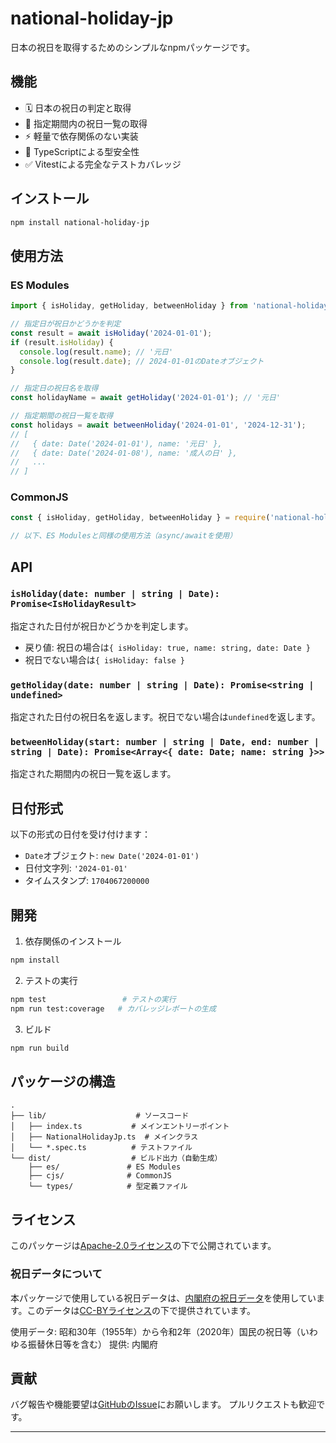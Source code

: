 # national-holiday-jp

日本の祝日を取得するためのシンプルなnpmパッケージです。

## 機能

- 🗓 日本の祝日の判定と取得
- 📅 指定期間内の祝日一覧の取得
- ⚡️ 軽量で依存関係のない実装
- 🎯 TypeScriptによる型安全性
- ✅ Vitestによる完全なテストカバレッジ

## インストール

```bash
npm install national-holiday-jp
```

## 使用方法

### ES Modules

```typescript
import { isHoliday, getHoliday, betweenHoliday } from 'national-holiday-jp';

// 指定日が祝日かどうかを判定
const result = await isHoliday('2024-01-01');
if (result.isHoliday) {
  console.log(result.name); // '元日'
  console.log(result.date); // 2024-01-01のDateオブジェクト
}

// 指定日の祝日名を取得
const holidayName = await getHoliday('2024-01-01'); // '元日'

// 指定期間の祝日一覧を取得
const holidays = await betweenHoliday('2024-01-01', '2024-12-31');
// [
//   { date: Date('2024-01-01'), name: '元日' },
//   { date: Date('2024-01-08'), name: '成人の日' },
//   ...
// ]
```

### CommonJS

```javascript
const { isHoliday, getHoliday, betweenHoliday } = require('national-holiday-jp');

// 以下、ES Modulesと同様の使用方法（async/awaitを使用）
```

## API

### `isHoliday(date: number | string | Date): Promise<IsHolidayResult>`

指定された日付が祝日かどうかを判定します。

- 戻り値: 祝日の場合は`{ isHoliday: true, name: string, date: Date }`
- 祝日でない場合は`{ isHoliday: false }`

### `getHoliday(date: number | string | Date): Promise<string | undefined>`

指定された日付の祝日名を返します。祝日でない場合は`undefined`を返します。

### `betweenHoliday(start: number | string | Date, end: number | string | Date): Promise<Array<{ date: Date; name: string }>>`

指定された期間内の祝日一覧を返します。

## 日付形式

以下の形式の日付を受け付けます：

- `Date`オブジェクト: `new Date('2024-01-01')`
- 日付文字列: `'2024-01-01'`
- タイムスタンプ: `1704067200000`

## 開発

1. 依存関係のインストール

```bash
npm install
```

2. テストの実行

```bash
npm test                 # テストの実行
npm run test:coverage   # カバレッジレポートの生成
```

3. ビルド

```bash
npm run build
```

## パッケージの構造

```
.
├── lib/                    # ソースコード
│   ├── index.ts           # メインエントリーポイント
│   ├── NationalHolidayJp.ts  # メインクラス
│   └── *.spec.ts          # テストファイル
└── dist/                  # ビルド出力（自動生成）
    ├── es/               # ES Modules
    ├── cjs/              # CommonJS
    └── types/            # 型定義ファイル
```

## ライセンス

このパッケージは[Apache-2.0ライセンス](LICENSE)の下で公開されています。

### 祝日データについて

本パッケージで使用している祝日データは、[内閣府の祝日データ](https://data.e-gov.go.jp/data/dataset/cao_20190522_0002/resource/d9ad35a5-6c9c-4127-bdbe-aa138fdffe42)を使用しています。このデータは[CC-BYライセンス](https://creativecommons.org/licenses/by/4.0/deed.ja)の下で提供されています。

使用データ: 昭和30年（1955年）から令和2年（2020年）国民の祝日等（いわゆる振替休日等を含む）
提供: 内閣府

## 貢献

バグ報告や機能要望は[GitHubのIssue](https://github.com/yourusername/national-holiday-jp/issues)にお願いします。
プルリクエストも歓迎です。

---
